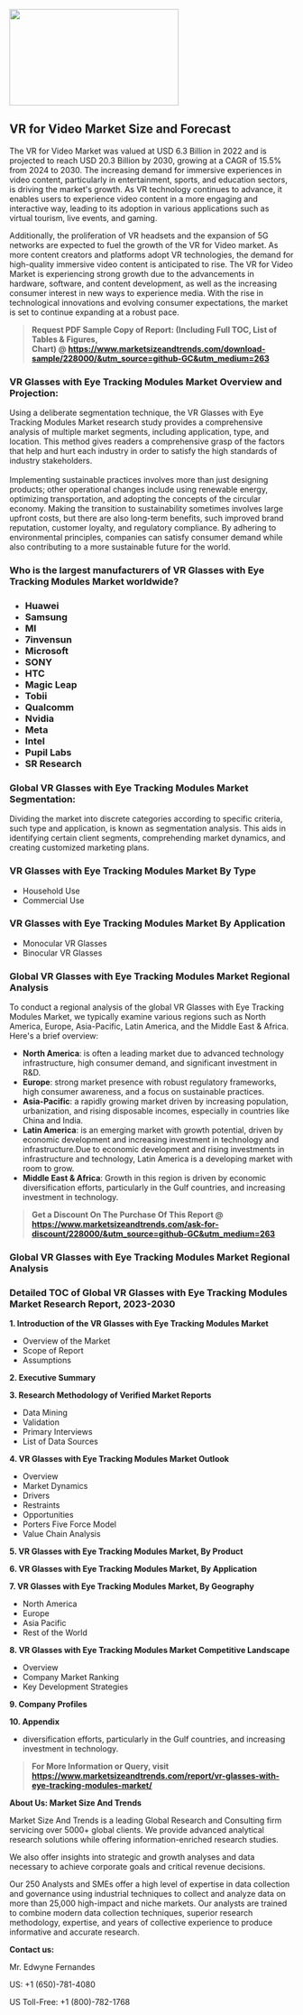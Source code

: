 <p><img class="alignnone size-medium wp-image-20088" src="https://ffe5etoiles.com/wp-content/uploads/2024/12/MST1-300x171.png" alt="" width="300" height="171" /></p><h2>VR for Video Market Size and Forecast</h2><p>The VR for Video Market was valued at USD 6.3 Billion in 2022 and is projected to reach USD 20.3 Billion by 2030, growing at a CAGR of 15.5% from 2024 to 2030. The increasing demand for immersive experiences in video content, particularly in entertainment, sports, and education sectors, is driving the market's growth. As VR technology continues to advance, it enables users to experience video content in a more engaging and interactive way, leading to its adoption in various applications such as virtual tourism, live events, and gaming.</p><p>Additionally, the proliferation of VR headsets and the expansion of 5G networks are expected to fuel the growth of the VR for Video market. As more content creators and platforms adopt VR technologies, the demand for high-quality immersive video content is anticipated to rise. The VR for Video Market is experiencing strong growth due to the advancements in hardware, software, and content development, as well as the increasing consumer interest in new ways to experience media. With the rise in technological innovations and evolving consumer expectations, the market is set to continue expanding at a robust pace.</p></p><blockquote id="" class=""><strong>Request PDF Sample Copy of Report: (Including Full TOC, List of Tables &amp; Figures, Chart)&nbsp;@&nbsp;<strong><a href="https://www.marketsizeandtrends.com/download-sample/228000/&utm_source=github-GC&utm_medium=263" target="_blank">https://www.marketsizeandtrends.com/download-sample/228000/&utm_source=github-GC&utm_medium=263</a></strong></strong></blockquote><h3 id="" class="">VR Glasses with Eye Tracking Modules Market&nbsp;Overview and Projection:</h3><p id="" class="">Using a deliberate segmentation technique, the VR Glasses with Eye Tracking Modules Market research study provides a comprehensive analysis of multiple market segments, including application, type, and location. This method gives readers a comprehensive grasp of the factors that help and hurt each industry in order to satisfy the high standards of industry stakeholders. <br /> <br />Implementing sustainable practices involves more than just designing products; other operational changes include using renewable energy, optimizing transportation, and adopting the concepts of the circular economy. Making the transition to sustainability sometimes involves large upfront costs, but there are also long-term benefits, such improved brand reputation, customer loyalty, and regulatory compliance. By adhering to environmental principles, companies can satisfy consumer demand while also contributing to a more sustainable future for the world.</p><h3 id="" class="">Who is the largest manufacturers of&nbsp;VR Glasses with Eye Tracking Modules Market worldwide?</h3><h3 class=""><p><ul><li>Huawei </li><li> Samsung </li><li> MI </li><li> 7invensun </li><li> Microsoft </li><li> SONY </li><li> HTC </li><li> Magic Leap </li><li> Tobii </li><li> Qualcomm </li><li> Nvidia </li><li> Meta </li><li> Intel </li><li> Pupil Labs </li><li> SR Research</li></ul></p></h3><h3 id="" class="">Global&nbsp;VR Glasses with Eye Tracking Modules Market Segmentation:</h3><p id="" class="">Dividing the market into discrete categories according to specific criteria, such type and application, is known as segmentation analysis. This aids in identifying certain client segments, comprehending market dynamics, and creating customized marketing plans.</p><h3 id="" class="">VR Glasses with Eye Tracking Modules Market&nbsp;By Type</h3><p><p><ul><li>Household Use</li><li> Commercial Use</p></li></ul></p></p><h3 id="" class="">VR Glasses with Eye Tracking Modules Market&nbsp;By Application</h3><p class=""><p><ul><li>Monocular VR Glasses</li><li> Binocular VR Glasses</li></ul></p></p><h3 id="" class="">Global VR Glasses with Eye Tracking Modules Market Regional Analysis</h3><p id="" class="">To conduct a regional analysis of the global VR Glasses with Eye Tracking Modules Market, we typically examine various regions such as North America, Europe, Asia-Pacific, Latin America, and the Middle East &amp; Africa. Here's a brief overview:</p><ul><li><strong>North America</strong>: is often a leading market due to advanced technology infrastructure, high consumer demand, and significant investment in R&amp;D.</li><li><strong>Europe</strong>: strong market presence with robust regulatory frameworks, high consumer awareness, and a focus on sustainable practices.</li><li><strong>Asia-Pacific</strong>: a rapidly growing market driven by increasing population, urbanization, and rising disposable incomes, especially in countries like China and India.</li><li><strong>Latin America</strong>: is an emerging market with growth potential, driven by economic development and increasing investment in technology and infrastructure.Due to economic development and rising investments in infrastructure and technology, Latin America is a developing market with room to grow.</li><li><strong>Middle East &amp; Africa</strong>: Growth in this region is driven by economic diversification efforts, particularly in the Gulf countries, and increasing investment in technology.</li></ul><blockquote id="" class=""><strong>Get a Discount On The Purchase Of This Report @ <strong><a href="https://www.marketsizeandtrends.com/ask-for-discount/228000/&utm_source=github-GC&utm_medium=263" target="_blank">https://www.marketsizeandtrends.com/ask-for-discount/228000/&utm_source=github-GC&utm_medium=263</a></strong></strong></blockquote><h3 id="" class="">Global VR Glasses with Eye Tracking Modules Market Regional Analysis</h3><h3 id="" class="">Detailed TOC of Global VR Glasses with Eye Tracking Modules Market Research Report, 2023-2030</h3><p id="" class=""><strong>1. Introduction of the VR Glasses with Eye Tracking Modules Market</strong></p><ul><li>Overview of the Market</li><li>Scope of Report</li><li>Assumptions</li></ul><p id="" class=""><strong>2. Executive Summary</strong></p><p id="" class=""><strong>3. Research Methodology of Verified Market Reports</strong></p><ul><li>Data Mining</li><li>Validation</li><li>Primary Interviews</li><li>List of Data Sources</li></ul><p id="" class=""><strong>4. VR Glasses with Eye Tracking Modules Market Outlook</strong></p><ul><li>Overview</li><li>Market Dynamics</li><li>Drivers</li><li>Restraints</li><li>Opportunities</li><li>Porters Five Force Model</li><li>Value Chain Analysis</li></ul><p id="" class=""><strong>5. VR Glasses with Eye Tracking Modules Market, By Product</strong></p><p id="" class=""><strong>6. VR Glasses with Eye Tracking Modules Market, By Application</strong></p><p id="" class=""><strong>7. VR Glasses with Eye Tracking Modules Market, By Geography</strong></p><ul><li>North America</li><li>Europe</li><li>Asia Pacific</li><li>Rest of the World</li></ul><p id="" class=""><strong>8. VR Glasses with Eye Tracking Modules Market Competitive Landscape</strong></p><ul><li>Overview</li><li>Company Market Ranking</li><li>Key Development Strategies</li></ul><p id="" class=""><strong>9. Company Profiles</strong></p><p id="" class=""><strong>10. Appendix</strong></p><ul><li>diversification efforts, particularly in the Gulf countries, and increasing investment in technology.</li></ul><blockquote id="" class=""><strong>For More Information or Query, visit <strong><strong><a href="https://www.marketsizeandtrends.com/report/vr-glasses-with-eye-tracking-modules-market/" target="_blank">https://www.marketsizeandtrends.com/report/vr-glasses-with-eye-tracking-modules-market/</a></strong></strong></strong></blockquote><p id="" class=""><strong>About Us: Market Size And Trends</strong></p><p id="" class="">Market Size And Trends is a leading Global Research and Consulting firm servicing over 5000+ global clients. We provide advanced analytical research solutions while offering information-enriched research studies.</p><p id="" class="">We also offer insights into strategic and growth analyses and data necessary to achieve corporate goals and critical revenue decisions.</p><p id="" class="">Our 250 Analysts and SMEs offer a high level of expertise in data collection and governance using industrial techniques to collect and analyze data on more than 25,000 high-impact and niche markets. Our analysts are trained to combine modern data collection techniques, superior research methodology, expertise, and years of collective experience to produce informative and accurate research.</p><p id="" class=""><strong>Contact us:</strong></p><p id="" class="">Mr. Edwyne Fernandes</p><p id="" class="">US: +1 (650)-781-4080</p><p id="" class="">US Toll-Free: +1 (800)-782-1768</p>
